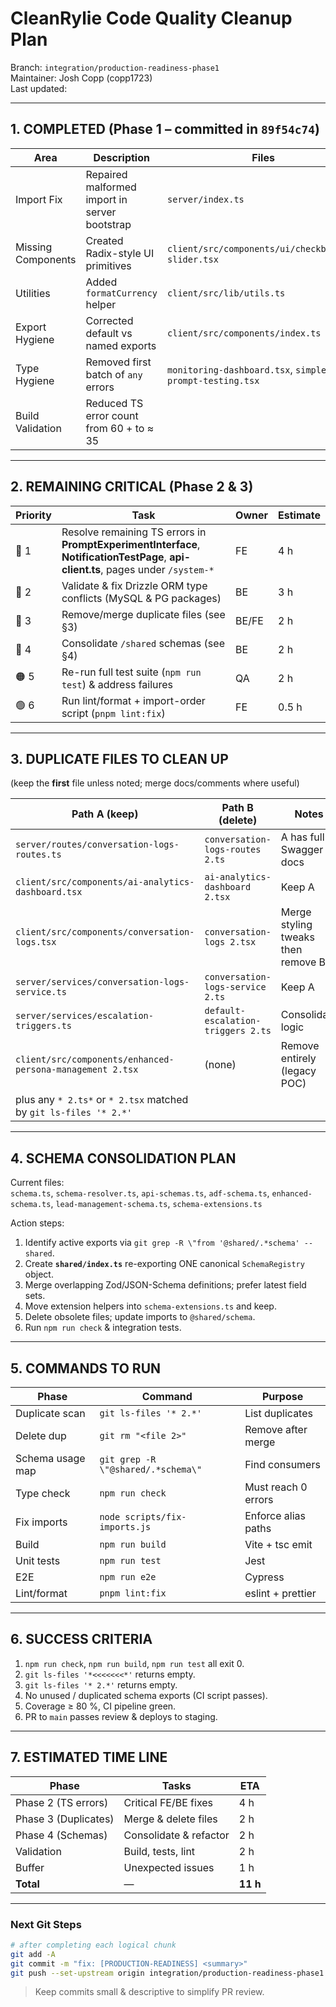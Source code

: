 # CleanRylie Code Quality Cleanup Plan
Branch: `integration/production-readiness-phase1`  
Maintainer: Josh Copp (copp1723)  
Last updated: <!-- Factory will insert timestamp -->

---

## 1. COMPLETED (Phase 1 – committed in `89f54c74`)
| Area | Description | Files |
|------|-------------|-------|
| Import Fix | Repaired malformed import in server bootstrap | `server/index.ts` |
| Missing Components | Created Radix-style UI primitives | `client/src/components/ui/checkbox.tsx`, `slider.tsx` |
| Utilities | Added `formatCurrency` helper | `client/src/lib/utils.ts` |
| Export Hygiene | Corrected default vs named exports | `client/src/components/index.ts` |
| Type Hygiene | Removed first batch of `any` errors | `monitoring-dashboard.tsx`, `simple-prompt-testing.tsx` |
| Build Validation | Reduced TS error count from 60 + to ≈ 35 |

---

## 2. REMAINING CRITICAL (Phase 2 & 3)
| Priority | Task | Owner | Estimate |
|----------|------|-------|----------|
| 🔴 1 | Resolve remaining TS errors in **PromptExperimentInterface**, **NotificationTestPage**, **api-client.ts**, pages under `/system-*` | FE | 4 h |
| 🔴 2 | Validate & fix Drizzle ORM type conflicts (MySQL & PG packages) | BE | 3 h |
| 🔴 3 | Remove/merge duplicate files (see §3) | BE/FE | 2 h |
| 🔴 4 | Consolidate `/shared` schemas (see §4) | BE | 2 h |
| 🟠 5 | Re-run full test suite (`npm run test`) & address failures | QA | 2 h |
| 🟢 6 | Run lint/format + import-order script (`pnpm lint:fix`) | FE | 0.5 h |

---

## 3. DUPLICATE FILES TO CLEAN UP
(keep the **first** file unless noted; merge docs/comments where useful)

| Path A (keep) | Path B (delete) | Notes |
|---------------|-----------------|-------|
| `server/routes/conversation-logs-routes.ts` | `conversation-logs-routes 2.ts` | A has full Swagger docs |
| `client/src/components/ai-analytics-dashboard.tsx` | `ai-analytics-dashboard 2.tsx` | Keep A |
| `client/src/components/conversation-logs.tsx` | `conversation-logs 2.tsx` | Merge styling tweaks then remove B |
| `server/services/conversation-logs-service.ts` | `conversation-logs-service 2.ts` | Keep A |
| `server/services/escalation-triggers.ts` | `default-escalation-triggers 2.ts` | Consolidate logic |
| `client/src/components/enhanced-persona-management 2.tsx` | (none) | Remove entirely (legacy POC) |
| plus any `* 2.ts*` or `* 2.tsx` matched by `git ls-files '* 2.*'` |

---

## 4. SCHEMA CONSOLIDATION PLAN
Current files:  
`schema.ts`, `schema-resolver.ts`, `api-schemas.ts`, `adf-schema.ts`, `enhanced-schema.ts`, `lead-management-schema.ts`, `schema-extensions.ts`

Action steps:
1. Identify active exports via `git grep -R \"from '@shared/.*schema' --shared`.
2. Create **`shared/index.ts`** re-exporting ONE canonical `SchemaRegistry` object.
3. Merge overlapping Zod/JSON-Schema definitions; prefer latest field sets.
4. Move extension helpers into `schema-extensions.ts` and keep.
5. Delete obsolete files; update imports to `@shared/schema`.
6. Run `npm run check` & integration tests.

---

## 5. COMMANDS TO RUN

| Phase | Command | Purpose |
|-------|---------|---------|
| Duplicate scan | `git ls-files '* 2.*'` | List duplicates |
| Delete dup | `git rm "<file 2>"` | Remove after merge |
| Schema usage map | `git grep -R \"@shared/.*schema\"` | Find consumers |
| Type check | `npm run check` | Must reach 0 errors |
| Fix imports | `node scripts/fix-imports.js` | Enforce alias paths |
| Build | `npm run build` | Vite + tsc emit |
| Unit tests | `npm run test` | Jest |
| E2E | `npm run e2e` | Cypress |
| Lint/format | `pnpm lint:fix` | eslint + prettier |

---

## 6. SUCCESS CRITERIA
1. `npm run check`, `npm run build`, `npm run test` all exit 0.
2. `git ls-files '*<<<<<<<*'` returns empty.
3. `git ls-files '* 2.*'` returns empty.
4. No unused / duplicated schema exports (CI script passes).
5. Coverage ≥ 80 %, CI pipeline green.
6. PR to `main` passes review & deploys to staging.

---

## 7. ESTIMATED TIME LINE
| Phase | Tasks | ETA |
|-------|-------|-----|
| Phase 2 (TS errors) | Critical FE/BE fixes | 4 h |
| Phase 3 (Duplicates) | Merge & delete files | 2 h |
| Phase 4 (Schemas) | Consolidate & refactor | 2 h |
| Validation | Build, tests, lint | 2 h |
| Buffer | Unexpected issues | 1 h |
| **Total** | — | **11 h** |

---

### Next Git Steps
```bash
# after completing each logical chunk
git add -A
git commit -m "fix: [PRODUCTION-READINESS] <summary>"
git push --set-upstream origin integration/production-readiness-phase1
```

> Keep commits small & descriptive to simplify PR review.
